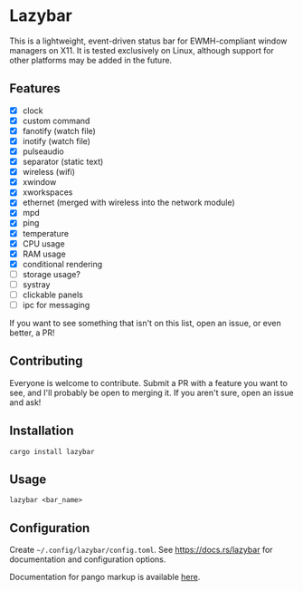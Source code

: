 # Lazybar
This is a lightweight, event-driven status bar for EWMH-compliant window managers on X11. It is tested exclusively on Linux, although support for other platforms may be added in the future.

## Features
- [x] clock
- [x] custom command
- [x] fanotify (watch file)
- [x] inotify (watch file)
- [x] pulseaudio
- [x] separator (static text)
- [x] wireless (wifi)
- [x] xwindow
- [x] xworkspaces
- [x] ethernet (merged with wireless into the network module)
- [x] mpd
- [x] ping
- [x] temperature
- [x] CPU usage
- [x] RAM usage
- [x] conditional rendering
- [ ] storage usage?
- [ ] systray
- [ ] clickable panels
- [ ] ipc for messaging

If you want to see something that isn't on this list, open an issue, or even better, a PR!

## Contributing
Everyone is welcome to contribute. Submit a PR with a feature you want to see, and I'll probably be open to merging it. If you aren't sure, open an issue and ask!

## Installation
```cargo install lazybar```

## Usage
```lazybar <bar_name>```

## Configuration
Create `~/.config/lazybar/config.toml`. See https://docs.rs/lazybar for documentation and configuration options.

Documentation for pango markup is available [here](https://docs.gtk.org/Pango/pango_markup.html).

